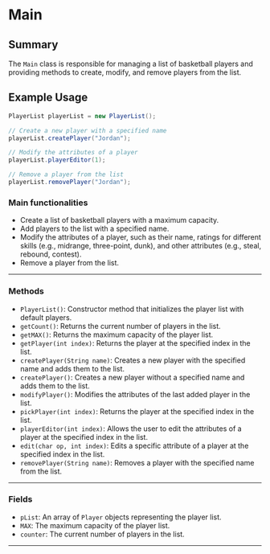 # Main
## Summary
The `Main` class is responsible for managing a list of basketball players and providing methods to create, modify, and remove players from the list.

## Example Usage
```java
PlayerList playerList = new PlayerList();

// Create a new player with a specified name
playerList.createPlayer("Jordan");

// Modify the attributes of a player
playerList.playerEditor(1);

// Remove a player from the list
playerList.removePlayer("Jordan");
```
### Main functionalities
- Create a list of basketball players with a maximum capacity.
- Add players to the list with a specified name.
- Modify the attributes of a player, such as their name, ratings for different skills (e.g., midrange, three-point, dunk), and other attributes (e.g., steal, rebound, contest).
- Remove a player from the list.
___
### Methods
- `PlayerList()`: Constructor method that initializes the player list with default players.
- `getCount()`: Returns the current number of players in the list.
- `getMAX()`: Returns the maximum capacity of the player list.
- `getPlayer(int index)`: Returns the player at the specified index in the list.
- `createPlayer(String name)`: Creates a new player with the specified name and adds them to the list.
- `createPlayer()`: Creates a new player without a specified name and adds them to the list.
- `modifyPlayer()`: Modifies the attributes of the last added player in the list.
- `pickPlayer(int index)`: Returns the player at the specified index in the list.
- `playerEditor(int index)`: Allows the user to edit the attributes of a player at the specified index in the list.
- `edit(char op, int index)`: Edits a specific attribute of a player at the specified index in the list.
- `removePlayer(String name)`: Removes a player with the specified name from the list.
___
### Fields
- `pList`: An array of `Player` objects representing the player list.
- `MAX`: The maximum capacity of the player list.
- `counter`: The current number of players in the list.
___
